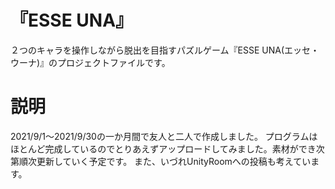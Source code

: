 # 『ESSE UNA』
２つのキャラを操作しながら脱出を目指すパズルゲーム『ESSE UNA(エッセ・ウーナ)』のプロジェクトファイルです。

# 説明
2021/9/1～2021/9/30の一か月間で友人と二人で作成しました。
プログラムはほとんど完成しているのでとりあえずアップロードしてみました。素材ができ次第順次更新していく予定です。
また、いづれUnityRoomへの投稿も考えています。
